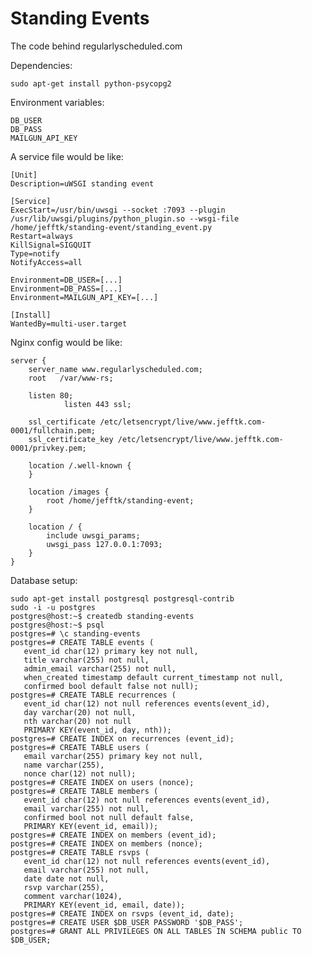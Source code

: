 Standing Events
===============

The code behind regularlyscheduled.com

Dependencies:

    sudo apt-get install python-psycopg2

Environment variables:

    DB_USER
    DB_PASS
    MAILGUN_API_KEY

A service file would be like:

    [Unit]
    Description=uWSGI standing event

    [Service]
    ExecStart=/usr/bin/uwsgi --socket :7093 --plugin /usr/lib/uwsgi/plugins/python_plugin.so --wsgi-file /home/jefftk/standing-event/standing_event.py
    Restart=always
    KillSignal=SIGQUIT
    Type=notify
    NotifyAccess=all

    Environment=DB_USER=[...]
    Environment=DB_PASS=[...]
    Environment=MAILGUN_API_KEY=[...]

    [Install]
    WantedBy=multi-user.target

Nginx config would be like:

    server {
        server_name www.regularlyscheduled.com;
        root   /var/www-rs;

        listen 80;
                listen 443 ssl;

        ssl_certificate /etc/letsencrypt/live/www.jefftk.com-0001/fullchain.pem;
        ssl_certificate_key /etc/letsencrypt/live/www.jefftk.com-0001/privkey.pem;

        location /.well-known {
        }

        location /images {
            root /home/jefftk/standing-event;
        }

        location / {
            include uwsgi_params;
            uwsgi_pass 127.0.0.1:7093;
        }
    }

Database setup:

```
sudo apt-get install postgresql postgresql-contrib
sudo -i -u postgres
postgres@host:~$ createdb standing-events
postgres@host:~$ psql
postgres=# \c standing-events
postgres=# CREATE TABLE events (
   event_id char(12) primary key not null,
   title varchar(255) not null,
   admin_email varchar(255) not null,
   when_created timestamp default current_timestamp not null,
   confirmed bool default false not null);
postgres=# CREATE TABLE recurrences (
   event_id char(12) not null references events(event_id),
   day varchar(20) not null,
   nth varchar(20) not null
   PRIMARY KEY(event_id, day, nth));
postgres=# CREATE INDEX on recurrences (event_id);
postgres=# CREATE TABLE users (
   email varchar(255) primary key not null,
   name varchar(255),
   nonce char(12) not null);
postgres=# CREATE INDEX on users (nonce);
postgres=# CREATE TABLE members (
   event_id char(12) not null references events(event_id),
   email varchar(255) not null,
   confirmed bool not null default false,
   PRIMARY KEY(event_id, email));
postgres=# CREATE INDEX on members (event_id);
postgres=# CREATE INDEX on members (nonce);
postgres=# CREATE TABLE rsvps (
   event_id char(12) not null references events(event_id),
   email varchar(255) not null,
   date date not null,
   rsvp varchar(255),
   comment varchar(1024),
   PRIMARY KEY(event_id, email, date));
postgres=# CREATE INDEX on rsvps (event_id, date);
postgres=# CREATE USER $DB_USER PASSWORD '$DB_PASS';
postgres=# GRANT ALL PRIVILEGES ON ALL TABLES IN SCHEMA public TO $DB_USER;
```
